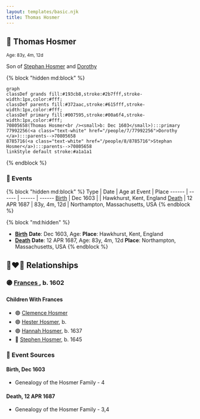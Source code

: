```yaml
---
layout: templates/basic.njk
title: Thomas Hosmer
---
```

## 🔵 Thomas Hosmer
<small>Age: 83y, 4m, 12d</small>

Son of [Stephan Hosmer](/people/8/8785716) and [Dorothy ](/people/7/77992256)

{% block "hidden md:block" %}
```mermaid
graph
classDef grands fill:#193cb8,stroke:#2b7fff,stroke-width:1px,color:#fff;
classDef parents fill:#372aac,stroke:#615fff,stroke-width:1px,color:#fff;
classDef primary fill:#007595,stroke:#00a6f4,stroke-width:1px,color:#fff;
70805658(Thomas Hosmer<br /><small>b: Dec 1603</small>):::primary
77992256(<a class="text-white" href="/people/7/77992256">Dorothy </a>):::parents-->70805658
8785716(<a class="text-white" href="/people/8/8785716">Stephan Hosmer</a>):::parents-->70805658
linkStyle default stroke:#a1a1a1
```
{% endblock %}

### 📆 Events

{% block "hidden md:block" %}
Type | Date | Age at Event | Place
------ | ------ | ------ | ------
[Birth](#event-event-2) | Dec 1603 |  | Hawkhurst, Kent, England
[Death](#event-event-3) | 12 APR 1687 | 83y, 4m, 12d | Northampton, Massachusetts, USA
{% endblock %}

{% block "md:hidden" %}
- **[Birth](#event-event-2)**
**Date**: Dec 1603, Age:
**Place**: Hawkhurst, Kent, England
- **[Death](#event-event-3)**
**Date**: 12 APR 1687, Age: 83y, 4m, 12d
**Place**: Northampton, Massachusetts, USA
{% endblock %}

## 👩‍❤️‍👨 Relationships

### 🟣 [Frances ](/people/1/15178620), b. 1602

#### Children With Frances
* 🟣 [Clemence Hosmer](/people/3/36338636)
* 🟣 [Hester Hosmer](/people/8/80112068), b.
* 🟣 [Hannah Hosmer](/people/7/74814464), b. 1637
* 🔵 [Stephen Hosmer](/people/5/53717358), b. 1645
### 📰 Event Sources

#### <a id="event-event-2"></a> Birth, Dec 1603
* Genealogy of the Hosmer Family  - 4

#### <a id="event-event-3"></a> Death, 12 APR 1687
* Genealogy of the Hosmer Family  - 3,4